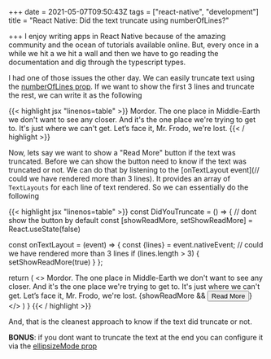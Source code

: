 +++
date = 2021-05-07T09:50:43Z
tags = ["react-native", "development"]
title = "React Native: Did the text truncate using numberOfLines?"

+++
I enjoy writing apps in React Native because of the amazing community and the ocean of tutorials available online. But, every once in a while we hit a we hit a wall and then we have to go reading the documentation and dig through the typescript types.

I had one of those issues the other day. We can easily truncate text using the [numberOfLines prop](https://reactnative.dev/docs/text#numberoflines). If we want to show the first 3 lines and truncate the rest, we can write it as the following

{{< highlight jsx "linenos=table" >}}
<Text numberOfLines={3}>
   Mordor. The one place in Middle-Earth we don't want to see any closer. And
   it's the one place we're trying to get to. It's just where we can't get.
   Let’s face it, Mr. Frodo, we're lost.
</Text>
{{< / highlight >}}

Now, lets say we want to show a "Read More" button if the text was truncated. Before we can show the button need to know if the text was truncated or not. We can do that by listening to the [onTextLayout event](// could we have rendered more than 3 lines). It provides an array of `TextLayouts` for each line of text rendered. So we can essentially do the following

{{< highlight jsx "linenos=table" >}}
const DidYouTruncate = () => {
   // dont show the button by default
   const [showReadMore, setShowReadMore] = React.useState(false)
 
   const onTextLayout = (event) => {
     const {lines} = event.nativeEvent;
     // could we have rendered more than 3 lines
     if (lines.length > 3) {
       setShowReadMore(true)
     }
   };
 
   return (
     <>
       <Text numberOfLines={3} onTextLayout={onTextLayout}>
         Mordor. The one place in Middle-Earth we don't want to see any closer. And
         it's the one place we're trying to get to. It's just where we can't get.
         Let’s face it, Mr. Frodo, we're lost.
       </Text>
       {showReadMore && <Button>Read More</Button>}
     </>
   )
}
{{< / highlight >}}

And, that is the cleanest approach to know if the text did truncate or not.

**BONUS**: if you dont want to truncate the text at the end you can configure it via the [ellipsizeMode prop](https://reactnative.dev/docs/text#ellipsizemode)